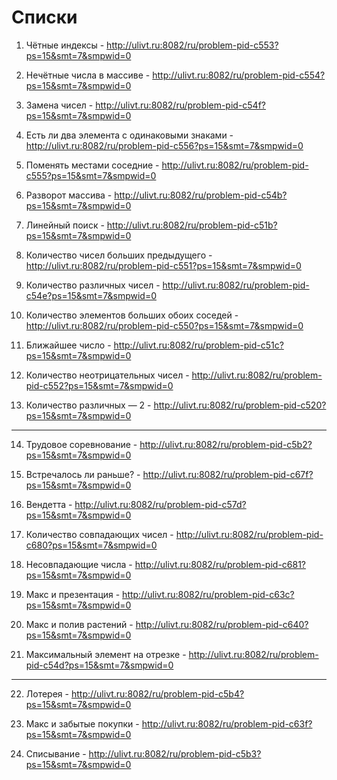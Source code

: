 # Списки
  1) Чётные индексы - http://ulivt.ru:8082/ru/problem-pid-c553?ps=15&smt=7&smpwid=0
  
  2) Нечётные числа в массиве - http://ulivt.ru:8082/ru/problem-pid-c554?ps=15&smt=7&smpwid=0
  
  3) Замена чисел - http://ulivt.ru:8082/ru/problem-pid-c54f?ps=15&smt=7&smpwid=0
  
  4) Есть ли два элемента с одинаковыми знаками - http://ulivt.ru:8082/ru/problem-pid-c556?ps=15&smt=7&smpwid=0
  
  5) Поменять местами соседние - http://ulivt.ru:8082/ru/problem-pid-c555?ps=15&smt=7&smpwid=0
  
  6) Разворот массива - http://ulivt.ru:8082/ru/problem-pid-c54b?ps=15&smt=7&smpwid=0
  
  7) Линейный поиск - http://ulivt.ru:8082/ru/problem-pid-c51b?ps=15&smt=7&smpwid=0
  
  8) Количество чисел больших предыдущего - http://ulivt.ru:8082/ru/problem-pid-c551?ps=15&smt=7&smpwid=0
  
  9) Количество различных чисел - http://ulivt.ru:8082/ru/problem-pid-c54e?ps=15&smt=7&smpwid=0
  
  10) Количество элементов больших обоих соседей - http://ulivt.ru:8082/ru/problem-pid-c550?ps=15&smt=7&smpwid=0
  
  11) Ближайшее число - http://ulivt.ru:8082/ru/problem-pid-c51c?ps=15&smt=7&smpwid=0
  
  12) Количество неотрицательных чисел - http://ulivt.ru:8082/ru/problem-pid-c552?ps=15&smt=7&smpwid=0
  
  13) Количество различных — 2 - http://ulivt.ru:8082/ru/problem-pid-c520?ps=15&smt=7&smpwid=0
  
  ------------------------------------------------------------------------------
  
  14) Трудовое соревнование - http://ulivt.ru:8082/ru/problem-pid-c5b2?ps=15&smt=7&smpwid=0
  
  15) Встречалось ли раньше? - http://ulivt.ru:8082/ru/problem-pid-c67f?ps=15&smt=7&smpwid=0
  
  16) Вендетта - http://ulivt.ru:8082/ru/problem-pid-c57d?ps=15&smt=7&smpwid=0
  
  17) Количество совпадающих чисел - http://ulivt.ru:8082/ru/problem-pid-c680?ps=15&smt=7&smpwid=0
  
  18) Несовпадающие числа - http://ulivt.ru:8082/ru/problem-pid-c681?ps=15&smt=7&smpwid=0
  
  19) Макс и презентация - http://ulivt.ru:8082/ru/problem-pid-c63c?ps=15&smt=7&smpwid=0
  
  20) Макс и полив растений - http://ulivt.ru:8082/ru/problem-pid-c640?ps=15&smt=7&smpwid=0
  
  21) Максимальный элемент на отрезке - http://ulivt.ru:8082/ru/problem-pid-c54d?ps=15&smt=7&smpwid=0

  -------------------------------------------------------------------------------
  
  22) Лотерея - http://ulivt.ru:8082/ru/problem-pid-c5b4?ps=15&smt=7&smpwid=0
  
  23) Макс и забытые покупки - http://ulivt.ru:8082/ru/problem-pid-c63f?ps=15&smt=7&smpwid=0
  
  24) Списывание - http://ulivt.ru:8082/ru/problem-pid-c5b3?ps=15&smt=7&smpwid=0
